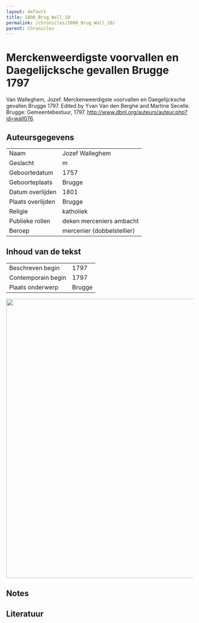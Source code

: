 ```yaml
---
layout: default
title: 1800_Brug_Wall_10
permalink: /chronicles/1800_Brug_Wall_10/
parent: Chronicles
--- 
```



# Merckenweerdigste voorvallen en Daegelijcksche gevallen Brugge 1797 

Van Walleghem, Jozef. Merckenweerdigste voorvallen en Daegelijcksche gevallen Brugge 1797. Edited by Yvan Van den Berghe and Martine Secelle. Brugge: Gemeentebestuur, 1797. http://www.dbnl.org/auteurs/auteur.php?id=wall076. 

## Auteursgegevens 

| | | 
| --------------- | --------------- | 
| Naam | Jozef Walleghem | 
| Geslacht | m | 
 | Geboortedatum | 1757 | 
| Geboorteplaats | Brugge | 
| Datum overlijden | 1801 | 
| Plaats overlijden | Brugge | 
| Religie | katholiek | 
| Publieke rollen | deken merceniers ambacht | 
| Beroep | mercenier (dobbelstellier) | 

## Inhoud van de tekst 

| | | 
| --------------- | --------------- | 
| Beschreven begin | 1797 | 
| Contemporain begin | 1797 | 
| Plaats onderwerp | Brugge | 

[<img src="..\..\barplots_chronicles\1800_Brug_Wall_10.jpg" width="750"/>](..\..\barplots_chronicles\1800_Brug_Wall_10.jpg) 

## Notes 

## Literatuur 

